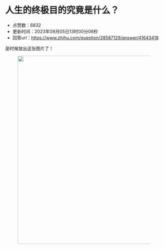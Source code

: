 # 人生的终极目的究竟是什么？
- 点赞数：6832
- 更新时间：2023年09月05日13时00分06秒
- 回答url：https://www.zhihu.com/question/28587129/answer/41643418
<body>
 <p data-pid="eAdnoCMK">是时候放出这张图片了！</p>
 <figure data-size="normal">
  <img src="https://pica.zhimg.com/50/8155e271d885d7f2508bf96dd0848fee_720w.jpg?source=1940ef5c" data-caption="" data-size="normal" data-rawwidth="600" data-rawheight="5021" data-original-token="8155e271d885d7f2508bf96dd0848fee" class="origin_image zh-lightbox-thumb" width="600" data-original="https://pic1.zhimg.com/8155e271d885d7f2508bf96dd0848fee_r.jpg?source=1940ef5c">
 </figure>
 <p></p>
</body>